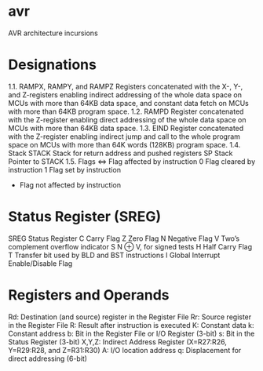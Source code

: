 # avr
AVR architecture incursions

# Designations
1.1. RAMPX, RAMPY, and RAMPZ
Registers concatenated with the X-, Y-, and Z-registers enabling indirect addressing of the whole data
space on MCUs with more than 64KB data space, and constant data fetch on MCUs with more than
64KB program space.
1.2. RAMPD
Register concatenated with the Z-register enabling direct addressing of the whole data space on MCUs
with more than 64KB data space.
1.3. EIND
Register concatenated with the Z-register enabling indirect jump and call to the whole program space on
MCUs with more than 64K words (128KB) program space.
1.4. Stack
STACK Stack for return address and pushed registers
SP Stack Pointer to STACK
1.5. Flags
⇔ Flag affected by instruction
0 Flag cleared by instruction
1 Flag set by instruction
- Flag not affected by instruction

# Status Register (SREG)
SREG Status Register
C Carry Flag
Z Zero Flag
N Negative Flag
V Two’s complement overflow indicator
S N ⊕ V, for signed tests
H Half Carry Flag
T Transfer bit used by BLD and BST instructions
I Global Interrupt Enable/Disable Flag

# Registers and Operands
Rd: Destination (and source) register in the Register File
Rr: Source register in the Register File
R: Result after instruction is executed
K: Constant data
k: Constant address
b: Bit in the Register File or I/O Register (3-bit)
s: Bit in the Status Register (3-bit)
X,Y,Z: Indirect Address Register (X=R27:R26, Y=R29:R28, and
Z=R31:R30)
A: I/O location address
q: Displacement for direct addressing (6-bit)